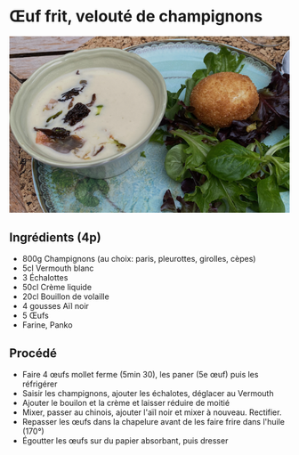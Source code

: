 # Œuf frit, velouté de champignons

![Œuf frit, velouté de champignons](../images/oeuf-frit-champignons.png)

## Ingrédients (4p)

- 800g Champignons (au choix: paris, pleurottes, girolles, cèpes)
- 5cl Vermouth blanc
- 3 Échalottes
- 50cl Crème liquide
- 20cl Bouillon de volaille
- 4 gousses Aïl noir
- 5 Œufs
- Farine, Panko

## Procédé

- Faire 4 œufs mollet ferme (5min 30), les paner (5e œuf) puis les réfrigérer
- Saisir les champignons, ajouter les échalotes, déglacer au Vermouth
- Ajouter le bouilon et la crème et laisser réduire de moitié
- Mixer, passer au chinois, ajouter l'aïl noir et mixer à nouveau. Rectifier.
- Repasser les œufs dans la chapelure avant de les faire frire dans l'huile (170°)
- Égoutter les œufs sur du papier absorbant, puis dresser